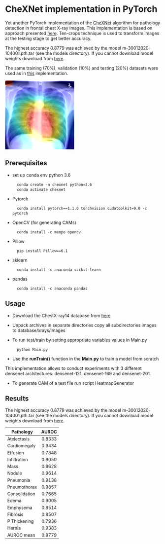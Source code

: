
# CheXNet implementation in PyTorch

Yet another PyTorch implementation of the [CheXNet](https://arxiv.org/abs/1711.05225) algorithm for pathology detection in 
frontal chest X-ray images. This implementation is based on approach presented [here](https://github.com/arnoweng/CheXNet). Ten-crops 
technique is used to transform images at the testing stage to get better accuracy. 

The highest accuracy 0.8779 was achieved by the model m-30012020-104001.pth.tar (see the models directory). If you cannot download model weights download from [here](https://drive.google.com/file/d/1DMpGvBIwL3ND9A8GXxb1GovM01435oYQ/view?usp=sharing).

The same training (70%), validation (10%) and testing (20%) datasets were used as in [this](https://github.com/arnoweng/CheXNet) 
implementation.

![alt text](test/heatmap.png)

## Prerequisites
* set up conda env python 3.6

        conda create -n chexnet python=3.6
        conda activate chexnet

* Pytorch

        conda install pytorch==1.1.0 torchvision cudatoolkit=9.0 -c pytorch


* OpenCV (for generating CAMs)

        conda install -c menpo opencv

* Pillow

        pip install Pillow==6.1

* sklearn

        conda install -c anaconda scikit-learn
    
* pandas

        conda install -c anaconda pandas





## Usage
* Download the ChestX-ray14 database from [here](https://nihcc.app.box.com/v/ChestXray-NIHCC/folder/37178474737)
* Unpack archives in separate directories copy all subdirectories images to database/xrays/images
* To run test/train by setting appropriate variables values in Main.py

        python Main.py

* Use the **runTrain()** function in the **Main.py** to train a model from scratch

This implementation allows to conduct experiments with 3 different densenet architectures: densenet-121, densenet-169 and
densenet-201.

* To generate CAM of a test file run script HeatmapGenerator 

## Results
The highest accuracy 0.8779 was achieved by the model m-30012020-104001.pth.tar (see the models directory). If you cannot download model weights download from [here](https://drive.google.com/file/d/1DMpGvBIwL3ND9A8GXxb1GovM01435oYQ/view?usp=sharing).


| Pathology     | AUROC        
| ------------- |:-------------:
| Atelectasis   | 0.8333
| Cardiomegaly  | 0.9434
| Effusion      | 0.7848
| Infiltration  | 0.9050
| Mass          | 0.8628
| Nodule        | 0.9614
| Pneumonia     | 0.9138
| Pneumothorax  | 0.9857
| Consolidation | 0.7665
| Edema         | 0.9005
| Emphysema     | 0.8514
| Fibrosis      | 0.8507
| P Thickening  | 0.7936
| Hernia        | 0.9383
| AUROC mean    | 0.8779

